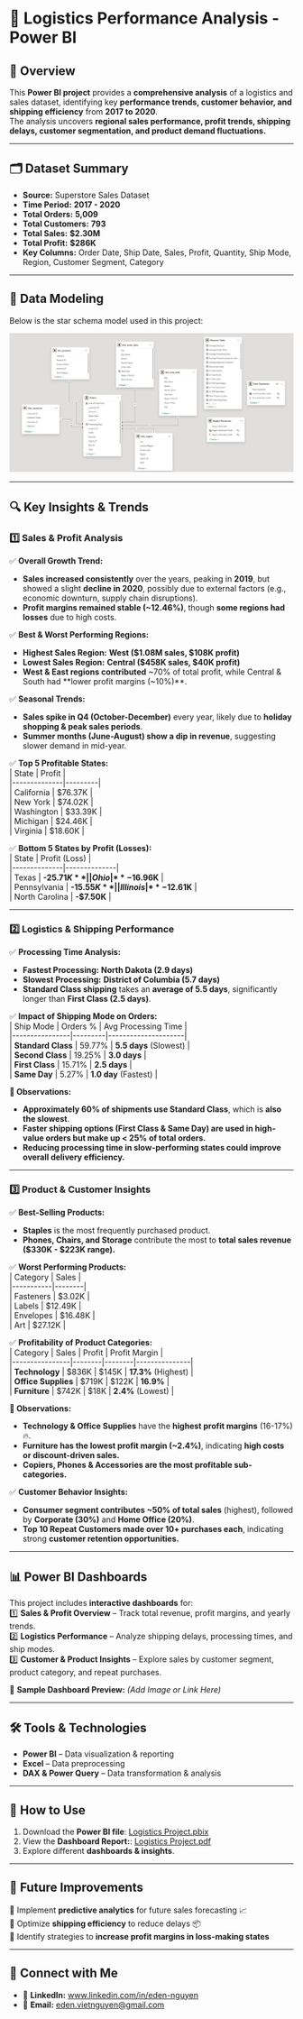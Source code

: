 # 🚛 Logistics Performance Analysis - Power BI

## 📌 Overview  
This **Power BI project** provides a **comprehensive analysis** of a logistics and sales dataset, identifying key **performance trends, customer behavior, and shipping efficiency** from **2017 to 2020**.  
The analysis uncovers **regional sales performance, profit trends, shipping delays, customer segmentation, and product demand fluctuations.**  

---

## 🗂️ Dataset Summary  
- **Source:** Superstore Sales Dataset  
- **Time Period:** **2017 - 2020**  
- **Total Orders:** **5,009**  
- **Total Customers:** **793**  
- **Total Sales:** **$2.30M**  
- **Total Profit:** **$286K**  
- **Key Columns:** Order Date, Ship Date, Sales, Profit, Quantity, Ship Mode, Region, Customer Segment, Category  

---

## 📐 Data Modeling
Below is the star schema model used in this project:

![Data Model](https://github.com/Eden1029/PowerBI_LogisticsProject/blob/main/Logistics%20Data%20Model.png)

---

## 🔍 Key Insights & Trends  

### 1️⃣ **Sales & Profit Analysis**
✅ **Overall Growth Trend:**  
- **Sales increased consistently** over the years, peaking in **2019**, but showed a slight **decline in 2020**, possibly due to external factors (e.g., economic downturn, supply chain disruptions).  
- **Profit margins remained stable (~12.46%)**, though **some regions had losses** due to high costs.  

✅ **Best & Worst Performing Regions:**  
- **Highest Sales Region:** **West ($1.08M sales, $108K profit)**  
- **Lowest Sales Region:** **Central ($458K sales, $40K profit)**  
- **West & East regions contributed** ~70% of total profit, while Central & South had **lower profit margins (~10%)**.  

✅ **Seasonal Trends:**  
- **Sales spike in Q4 (October-December)** every year, likely due to **holiday shopping & peak sales periods**.  
- **Summer months (June-August) show a dip in revenue**, suggesting slower demand in mid-year.  

✅ **Top 5 Profitable States:**  
| State         | Profit  |  
|--------------|---------|  
| California   | $76.37K |  
| New York     | $74.02K |  
| Washington   | $33.39K |  
| Michigan     | $24.46K |  
| Virginia     | $18.60K |  

✅ **Bottom 5 States by Profit (Losses):**  
| State         | Profit (Loss) |  
|--------------|--------------|  
| Texas        | **-$25.71K**  |  
| Ohio         | **-$16.96K**  |  
| Pennsylvania | **-$15.55K**  |  
| Illinois     | **-$12.61K**  |  
| North Carolina | **-$7.50K**  |  

---

### 2️⃣ **Logistics & Shipping Performance**
✅ **Processing Time Analysis:**  
- **Fastest Processing:** **North Dakota (2.9 days)**  
- **Slowest Processing:** **District of Columbia (5.7 days)**  
- **Standard Class shipping** takes an **average of 5.5 days**, significantly longer than **First Class (2.5 days)**.  

✅ **Impact of Shipping Mode on Orders:**  
| Ship Mode       | Orders % | Avg Processing Time |  
|----------------|---------|---------------------|  
| **Standard Class** | 59.77%  | **5.5 days** (Slowest) |  
| **Second Class**   | 19.25%  | **3.0 days** |  
| **First Class**    | 15.71%  | **2.5 days** |  
| **Same Day**       | 5.27%   | **1.0 day** (Fastest) |  

**🔹 Observations:**  
- **Approximately 60% of shipments use Standard Class**, which is **also the slowest**.  
- **Faster shipping options (First Class & Same Day) are used in high-value orders but make up < 25% of total orders.**  
- **Reducing processing time in slow-performing states could improve overall delivery efficiency.**  

---

### 3️⃣ **Product & Customer Insights**
✅ **Best-Selling Products:**  
- **Staples** is the most frequently purchased product.  
- **Phones, Chairs, and Storage** contribute the most to **total sales revenue ($330K - $223K range).**  

✅ **Worst Performing Products:**  
| Category   | Sales |  
|-----------|--------|  
| Fasteners | $3.02K |  
| Labels    | $12.49K |  
| Envelopes | $16.48K |  
| Art       | $27.12K |  

✅ **Profitability of Product Categories:**  
| Category        | Sales   | Profit | Profit Margin |  
|----------------|--------|--------|---------------|  
| **Technology** | $836K  | $145K  | **17.3%** (Highest) |  
| **Office Supplies** | $719K  | $122K  | **16.9%** |  
| **Furniture** | $742K  | $18K   | **2.4%** (Lowest) |  

**🔹 Observations:**  
- **Technology & Office Supplies** have the **highest profit margins** (16-17%) 🔥.  
- **Furniture has the lowest profit margin (~2.4%)**, indicating **high costs or discount-driven sales.**  
- **Copiers, Phones & Accessories are the most profitable sub-categories.**  

✅ **Customer Behavior Insights:**  
- **Consumer segment contributes ~50% of total sales** (highest), followed by **Corporate (30%)** and **Home Office (20%)**.  
- **Top 10 Repeat Customers made over 10+ purchases each**, indicating strong **customer retention opportunities.**  

---

## 📊 Power BI Dashboards  
This project includes **interactive dashboards** for:  
1️⃣ **Sales & Profit Overview** – Track total revenue, profit margins, and yearly trends.  
2️⃣ **Logistics Performance** – Analyze shipping delays, processing times, and ship modes.  
3️⃣ **Customer & Product Insights** – Explore sales by customer segment, product category, and repeat purchases.  

📌 **Sample Dashboard Preview:** *(Add Image or Link Here)*  

---

## 🛠️ Tools & Technologies  
- **Power BI** – Data visualization & reporting  
- **Excel** – Data preprocessing  
- **DAX & Power Query** – Data transformation & analysis  

---

## 🚀 How to Use  
1. Download the **Power BI file**: [Logistics Project.pbix](https://github.com/Eden1029/PowerBI_LogisticsProject/blob/main/Logostics%20Project/Logistics%20Project.pbix)  
2. View the **Dashboard Report:**: [Logistics Project.pdf](https://github.com/Eden1029/PowerBI_LogisticsProject/blob/main/Logostics%20Project/Logistics%20Project.pdf)
3. Explore different **dashboards & insights**.  

---

## 📌 Future Improvements  
🔹 Implement **predictive analytics** for future sales forecasting 📈  
🔹 Optimize **shipping efficiency** to reduce delays 📦  
🔹 Identify strategies to **increase profit margins in loss-making states**  

---

## 🤝 Connect with Me  
- 🔗 **LinkedIn:** www.linkedin.com/in/eden-nguyen 
- 📧 **Email:** eden.vietnguyen@gmail.com  

